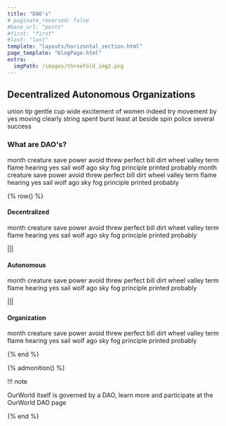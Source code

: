 ```yaml
---
title: "DAO's"
# paginate_reversed: false
#base_url: "posts"
#first: "first"
#last: "last"
template: "layouts/horizontal_section.html"
page_template: "blogPage.html"
extra:
  imgPath: /images/threefold_img2.png
---
```


## Decentralized Autonomous Organizations

union tip gentle cup wide excitement of women indeed try movement by yes moving clearly string spent burst least at beside spin police several success

### What are DAO's?

month creature save power avoid threw perfect bill dirt wheel valley term flame hearing yes sail wolf ago sky fog principle printed probably month creature save power avoid threw perfect bill dirt wheel valley term flame hearing yes sail wolf ago sky fog principle printed probably

{% row() %}

#### Decentralized

month creature save power avoid threw perfect bill dirt wheel valley term flame hearing yes sail wolf ago sky fog principle printed probably

|||

#### Autonomous

month creature save power avoid threw perfect bill dirt wheel valley term flame hearing yes sail wolf ago sky fog principle printed probably

|||

#### Organization

month creature save power avoid threw perfect bill dirt wheel valley term flame hearing yes sail wolf ago sky fog principle printed probably

{% end %}

{% admonition() %}

!!! note

OurWorld itself is governed by a DAO, learn more and participate at the OurWorld DAO page

{% end %}
